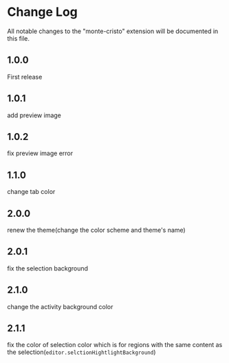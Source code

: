 # Change Log

All notable changes to the "monte-cristo" extension will be documented in this file.

## 1.0.0

First release

## 1.0.1

add preview image

## 1.0.2

fix preview image error

## 1.1.0

change tab color

## 2.0.0

renew the theme(change the color scheme and theme's name)

## 2.0.1

fix the selection background

## 2.1.0

change the activity background color

## 2.1.1

fix the color of selection color which is for regions with the same content as the selection(`editor.selctionHightlightBackground`)